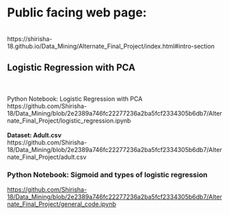 # Public facing web page: 
<br>
https://shirisha-18.github.io/Data_Mining/Alternate_Final_Project/index.html#intro-section

## Logistic Regression with PCA 
<br>
<br>
Python Notebook: Logistic Regression with PCA <br>
https://github.com/Shirisha-18/Data_Mining/blob/2e2389a746fc22277236a2ba5fcf2334305b6db7/Alternate_Final_Project/logistic_regression.ipynb <br><br>
<b>Dataset: Adult.csv</b> <br>
https://github.com/Shirisha-18/Data_Mining/blob/2e2389a746fc22277236a2ba5fcf2334305b6db7/Alternate_Final_Project/adult.csv

### Python Notebook: Sigmoid and types of logistic regression
https://github.com/Shirisha-18/Data_Mining/blob/2e2389a746fc22277236a2ba5fcf2334305b6db7/Alternate_Final_Project/general_code.ipynb
